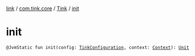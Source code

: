 [link](../../index.md) / [com.tink.core](../index.md) / [Tink](index.md) / [init](./init.md)

# init

`@JvmStatic fun init(config: `[`TinkConfiguration`](../../com.tink.service.network/-tink-configuration/index.md)`, context: `[`Context`](https://developer.android.com/reference/android/content/Context.html)`): `[`Unit`](https://kotlinlang.org/api/latest/jvm/stdlib/kotlin/-unit/index.html)
